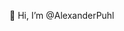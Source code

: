 👋 Hi, I’m @AlexanderPuhl

<!---
AlexanderPuhl/AlexanderPuhl is a ✨ special ✨ repository because its `README.md` (this file) appears on your GitHub profile.
You can click the Preview link to take a look at your changes.
--->
